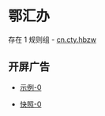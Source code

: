 # 鄂汇办

存在 1 规则组 - [cn.cty.hbzw](/src/apps/cn.cty.hbzw.ts)

## 开屏广告

- [示例-0](https://m.gkd.li/57941037/9cf76d31-3b11-45dc-be9c-c2e9cbf26c23)

- [快照-0](https://i.gkd.li/i/14519367)

